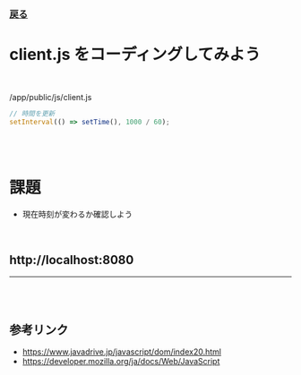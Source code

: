 ### [戻る](./../front-end.md)

# client.js をコーディングしてみよう

<br>

/app/public/js/client.js

```js
// 時間を更新
setInterval(() => setTime(), 1000 / 60);
```

<br><br>

# 課題

- 現在時刻が変わるか確認しよう


<br>

## http://localhost:8080

---

<br><br>

## 参考リンク

- https://www.javadrive.jp/javascript/dom/index20.html
- https://developer.mozilla.org/ja/docs/Web/JavaScript
